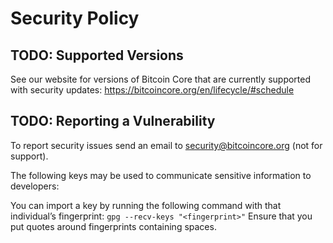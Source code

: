 # Security Policy

## TODO: Supported Versions

See our website for versions of Bitcoin Core that are currently supported with
security updates: https://bitcoincore.org/en/lifecycle/#schedule

## TODO: Reporting a Vulnerability

To report security issues send an email to security@bitcoincore.org (not for support).

The following keys may be used to communicate sensitive information to developers:

You can import a key by running the following command with that individual’s fingerprint: `gpg --recv-keys "<fingerprint>"` Ensure that you put quotes around fingerprints containing spaces.
